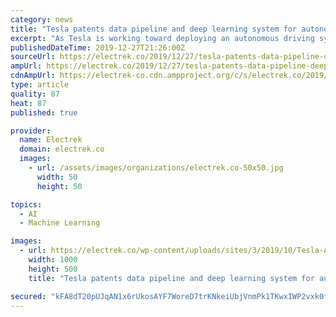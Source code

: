 ```yaml
---
category: news
title: "Tesla patents data pipeline and deep learning system for autonomous driving"
excerpt: "As Tesla is working toward deploying an autonomous driving system as soon as next year, the automaker is patenting a data pipeline and deep learning system that could help them develop it faster. The system has been revealed in a new patent application by ..."
publishedDateTime: 2019-12-27T21:26:00Z
sourceUrl: https://electrek.co/2019/12/27/tesla-patents-data-pipeline-deep-learning-autonomous-driving/
ampUrl: https://electrek.co/2019/12/27/tesla-patents-data-pipeline-deep-learning-autonomous-driving/amp/
cdnAmpUrl: https://electrek-co.cdn.ampproject.org/c/s/electrek.co/2019/12/27/tesla-patents-data-pipeline-deep-learning-autonomous-driving/amp/
type: article
quality: 87
heat: 87
published: true

provider:
  name: Electrek
  domain: electrek.co
  images:
    - url: /assets/images/organizations/electrek.co-50x50.jpg
      width: 50
      height: 50

topics:
  - AI
  - Machine Learning

images:
  - url: https://electrek.co/wp-content/uploads/sites/3/2019/10/Tesla-Autopilot-hero-4-e1570845324247.jpg?quality=82&strip=all&w=1000
    width: 1000
    height: 500
    title: "Tesla patents data pipeline and deep learning system for autonomous driving"

secured: "kFA8dT20pUJqAN1x6rUkosAYF7WoreD7trKNkeiUbjVnmPk1TKwxIWP2vxk0fsm5Rf3r56hRiP2gR1B9zpZT0yD6fKXWXb58wcRPvUN9vEq9gij3GUWDTwD3Xujl92r7qBVlnV+JLj1yUyy+Y8tZnmkqfdRJDlEt3n9awTUrvRHaZwOpRYv5Sjk/XaL76kBBJP9Own7PjKoac46JzsVgVLFKR4kBfeeSKMY/Igj7kpmwwFpgeQSIeYVjDcqYZfmUGVlEEzFCeFQZiiKwf6kcBMbJGmhbLuMNSHOQd8L7yvs=;23F0WynWTnl968rCxhz9mw=="
---
```


